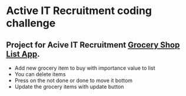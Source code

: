 # Active IT Recruitment coding challenge

## Project for Acive IT Recruitment [Grocery Shop List App](https://muratcanoncu.github.io/ActiveITfrontend/#/).


* Add new grocery item to buy with importance value to list
* You can delete items 
* Press on the not done or done to move it bottom
* Update the grocery items with update button
